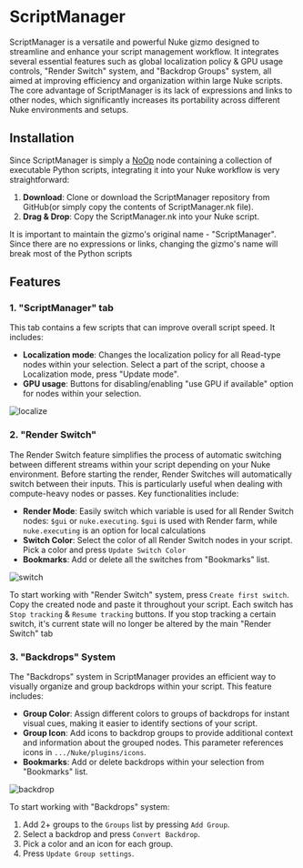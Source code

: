 # ScriptManager

ScriptManager is a versatile and powerful Nuke gizmo designed to streamline and enhance your script management workflow. It integrates several essential features such as global localization policy & GPU usage controls, "Render Switch" system, and "Backdrop Groups" system, all aimed at improving efficiency and organization within large Nuke scripts. The core advantage of ScriptManager is its lack of expressions and links to other nodes, which significantly increases its portability across different Nuke environments and setups.

## Installation

Since ScriptManager is simply a [NoOp](https://learn.foundry.com/nuke/content/reference_guide/other_nodes/noop.html) node containing a collection of executable Python scripts, integrating it into your Nuke workflow is very straightforward:

1. **Download**: Clone or download the ScriptManager repository from GitHub(or simply copy the contents of ScriptManager.nk file).
2. **Drag & Drop**: Copy the ScriptManager.nk into your Nuke script.

It is important to maintain the gizmo's original name - "ScriptManager". Since there are no expressions or links, changing the gizmo's name will break most of the Python scripts 
## Features

### 1. "ScriptManager" tab

This tab contains a few scripts that can improve overall script speed. It includes:

- **Localization mode**: Changes the localization policy for all Read-type nodes within your selection. Select a part of the script, choose a Localization mode, press "Update mode".
- **GPU usage**: Buttons for disabling/enabling "use GPU if available" option for nodes within your selection.

![localize](https://github.com/Ssoklv/ScriptManager/assets/167530947/86a48558-255a-4061-be79-bd18eecbd1f7)

### 2. "Render Switch"

The Render Switch feature simplifies the process of automatic switching between different streams within your script depending on your Nuke environment. Before starting the render, Render Switches will automatically switch between their inputs. This is particularly useful when dealing with compute-heavy nodes or passes. Key functionalities include:

- **Render Mode**: Easily switch which variable is used for all Render Switch nodes: `$gui` or `nuke.executing`. `$gui` is used with Render farm, while `nuke.executing` is an option for local calculations
- **Switch Color**: Select the color of all Render Switch nodes in your script. Pick a color and press `Update Switch Color`
- **Bookmarks**: Add or delete all the switches from "Bookmarks" list.

![switch](https://github.com/Ssoklv/ScriptManager/assets/167530947/487bb89f-4487-4a85-a01e-6084d72fa129)

To start working with "Render Switch" system, press `Create first switch`. Copy the created node and paste it throughout your script.
Each switch has `Stop tracking` & `Resume tracking` buttons. If you stop tracking a certain switch, it's current state will no longer be altered by the main "Render Switch" tab 

### 3. "Backdrops" System

The "Backdrops" system in ScriptManager provides an efficient way to visually organize and group backdrops within your script. This feature includes:

- **Group Color**: Assign different colors to groups of backdrops for instant visual cues, making it easier to identify sections of your script.
- **Group Icon**: Add icons to backdrop groups to provide additional context and information about the grouped nodes. This parameter references icons in `.../Nuke/plugins/icons`.
- **Bookmarks**: Add or delete backdrops within your selection from "Bookmarks" list.

![backdrop](https://github.com/Ssoklv/ScriptManager/assets/167530947/37c1720e-8bc5-48e4-bea7-96b2408f3eee)

To start working with "Backdrops" system:
1. Add 2+ groups to the `Groups` list by pressing `Add Group`.
2. Select a backdrop and press `Convert Backdrop`.
3. Pick a color and an icon for each group.
4. Press `Update Group settings`.
